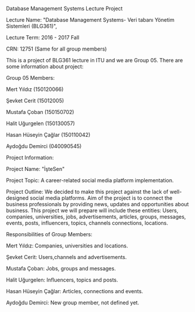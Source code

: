 Database Management Systems Lecture Project

Lecture Name: "Database Management Systems- Veri tabanı Yönetim Sistemleri (BLG361)",

Lecture Term: 2016 - 2017 Fall

CRN: 12751 (Same for all group members)

This is a project of BLG361 lecture in ITU and we are Group 05. There are some information about project:


Group 05 Members:

Mert Yıldız (150120066)

Şevket Cerit (15012005)

Mustafa Çoban (150150702)

Halit Uğurgelen (150130057)

Hasan Hüseyin Çağlar (150110042)

Aydoğdu Demirci (040090545)


Project Information:

Project Name: "İşteSen"

Project Topic: A career-related social media platform implementation.

Project Outline: We decided to make this project against the lack of well-designed social media platforms. Aim of the 
project is to connect the business professionals by providing news, updates and opportunities about business. This project we will prepare will include these entities:
Users, companies, universities, jobs, advertisements, articles, groups, messages, events, posts, influencers, topics, channels
connections, locations.



Responsibilities of Group Members:

Mert Yıldız: Companies, universities and locations.

Şevket Cerit: Users,channels and advertisements.

Mustafa Çoban: Jobs, groups and messages.

Halit Uğurgelen: Influencers, topics and posts.

Hasan Hüseyin Çağlar: Articles, connections and events.

Aydoğdu Demirci: New group member, not defined yet.





